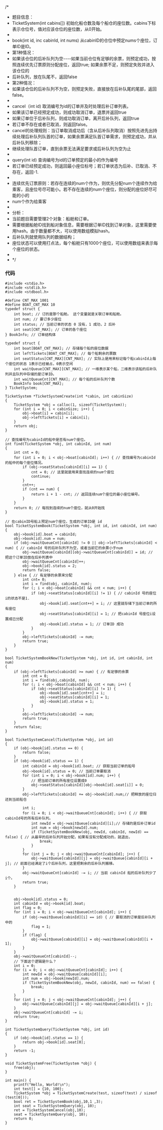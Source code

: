 
/*
 * 题目信息：
 * TicketSystem(int cabins[]) 初始化船仓数及每个船仓的座位数。cabins下标表示仓位号，值对应该仓位的座位数，从0开始。
 *
 * book(int id, inc cabinId, int nums) 从cabinID的仓位中预定nums个座位，订单ID是ID。
 * 第1种情况：
 * 如果该仓位的后补队列为空----如果当前仓位有足够的余票，则预定成功，按照连续优先订票原则分配座位，返回true; 如果余票不足，则预定失败并进入该仓位的
 * 后补队列，放在队尾不，返回false
 * 第2种情况：
 * 如果该仓位的后补队列不为空，则预定失败，直接放在后补队尾的尾部，返回false。
 *
 * cancel（int id) 取消编号为id的订单并及时处理后补订单列表。
 * 如果该订单已经预定成功，则成功取消订单，退票并返回true
 * 如果订单位于后补队列，则成功取消订单，离开后补队列，返回true
 * 若订单不存在或者已取消，则返回false。
 * cancel的处理规则：当订单取消成功后（含从后补队列取消）按照先进先出持续处理后补队列队首的订单，如果余票满足队首订单需求，则预定成功，并从后补队列移除；
 * 继续处理队首订单，直到余票无法满足要求或后补队列为空为止
 *
 * query(int id) 查询编号为id的订单预定的最小的作为编号
 * 若订单已经预定成功，则返回最小座位标号；若订单状态为后补、已取消、不存在，返回-1.
 *
 * 连续优先订票原则：若存在连续的num个作为，则优先分配num个连续作为给乘客，且座位号尽可能小。若不存在连续的num个座位，则分配的座位好尽可能的小的
 * num个作为给乘客
 *
 * 分析：
 * 当前题目需要管理2个对象：船舱和订单。
 * 需要根据船舱ID找到船对象信息，需要根据订单ID找到订单对象，这里需要使用hash。由于数量都不大，可以使用数组模拟hash。
 * 后补队列就使用队列的数据结构；
 * 座位状态可以使用打点法，每个船舱只有1000个座位，可以使用数组来表示每个座位的状态。
 *
 * */
### 代码
```
#include <stdio.h>
#include <stdlib.h>
#include <stdbool.h>

#define CNT_MAX 1001
#define BOAT_CNT_MAX 10
typedef struct {
    int boat; // 订的是那个船舱。 这个变量就是关联订单和船舱。
    int num; // 要订多少座位
    int status; // 当前订单的状态 0 没有，1 成功，2 后补
    int seat[CNT_MAX]; // 订单的各个座位
} BookInfo; // 订单结构体

typedef struct {
    int boat[BOAT_CNT_MAX]; // 存储每个船的座位数据
    int leftTickets[BOAT_CNT_MAX]; // 每个船剩余的票数
    int seatStatus[CNT_MAX][CNT_MAX]; // 实际上是用来标记每个船cabinId上每个座位的状态 1表示已经被占，0表示空闲
    int waitQueue[CNT_MAX][CNT_MAX]; // 一维表示某个船，二维表示该船的后补队列并且队列中存储的是订单ID。
    int waitQueueCnt[CNT_MAX]; // 每个船的后补队列个数
    BookInfo book[CNT_MAX];
} TicketSystem;

TicketSystem *TicketSystemCreate(int *cabin, int cabinSize)
{
    TicketSystem *obj = calloc(1, sizeof(TicketSystem));
    for (int i = 0; i < cabinSize; i++) {
        obj->boat[i] = cabin[i];
        obj->leftTickets[i] = cabin[i];
    }
    return obj;
}

// 查找编号为cabinId的船中是否有num个座位。
int find(TicketSystem *obj, int cabinId, int num)
{
    int cnt = 0;
    for (int i = 0; i < obj->boat[cabinId]; i++) { // 查找编号为cabinId的船中的每个座位情况。
        if (obj->seatStatus[cabinId][i] == 1) {
            cnt = 0; // 这里就是用来查找连续的num个座位
            continue;
        }
        cnt++;
        if (cnt == num) {
            return i + 1 - cnt; // 返回连续num个座位的最小座位编号。
        }
    }
    return 0; // 每找到连续的num个座位，就从0开始找
}

// 在cabinID号船上预定num个座位，生成的订单ID是 id
bool TicketSystemBook(TicketSystem *obj, int id, int cabinId, int num)
{
    obj->book[id].boat = cabinId;
    obj->book[id].num = num;
    if (obj->waitQueueCnt[cabinId] != 0 || obj->leftTickets[cabinId] < num) { // cabinId 号的后补队列不为空，或者当前它的余票小于num
        obj->waitQueue[cabinId][obj->waitQueueCnt[cabinId]] = id; // 把这个订单ID放在后补列表中
        obj->waitQueueCnt[cabinId]++;
        obj->book[id].status = 2;
        return false;
    } else { // 有足够的余票来分配
        int cnt= 0;
        int i = find(obj, cabinId, num);
        for (; i < obj->boat[cabinId] && cnt < num; i++) {
            if (obj->seatStatus[cabinId][i] != 1) { // cabinId 号的座位i的状态不是1.
                obj->book[id].seat[cnt++] = i; // 这里就存储下当前订单的所有座位
                obj->seatStatus[cabinId][i] = 1; // 把cabinId 号座位i设置成已分配
                obj->book[id].status = 1; // 订单ID 成功
            }
        }
        obj->leftTickets[cabinId] -= num;
        return true;
    }
}

bool TicketSystemBookNew(TicketSystem *obj, int id, int cabinId, int num)
{
    if (obj->leftTickets[cabinId] >= num) { // 有足够的余票
        int cnt = 0;
        int i = find(obj,cabinId, num);
        for (; i < obj->boat[cabinId] && cnt < num; i++) {
            if (obj->seatStatus[cabinId][i] != 1) {
                obj->book[id].seat[cnt++] = i;
                obj->seatStatus[cabinId][i] = 1;
                obj->book[id].status = 1;
            }
        }
        obj->leftTickets[cabinId] -= num;
        return true;
    }
    return false;
}

bool TicketSystemCancel(TicketSystem *obj, int id)
{
    if (obj->book[id].status == 0) {
        return false;
    }
    if (obj->book[id].status == 1) {
        int cabinId = obj->book[id].boat; // 获取当前订单的船号
        obj->book[id].status = 0; // 当前订单要取消
        for (int i = 0; i < obj->book[id].num; i++) {
            // 把当前订单的所有座位设置成0
            obj->seatStatus[cabinId][obj->book[id].seat[i]] = 0;
        }
        obj->leftTickets[cabinId] += obj->book[id].num;// 把释放的座位归还到当前船仓

        int i;
        for (i = 0; i < obj->waitQueueCnt[cabinId]; i++) { // 获取cabinId号的所有后补队列。
            int newId = obj->waitQueue[cabinId][i];// 存储的是后补订单id
            int num = obj->book[newId].num;
            if (TicketSystemBookNew(obj, newId, cabinId, newId) == false) { // 从最早的后补队列开始分配，如果有没有分配成功的，就退出，
                break;
            }
        }
        for (int j = 0; j < obj->waitQueueCnt[cabinId]; j++) {
            obj->waitQueue[cabinId][j] = obj->waitQueue[cabinId][i + j]; // 前面已经满足了i个后补队列，这里把剩余的后补队列搬移。
        }
        obj->waitQueueCnt[cabinId] -= i; // 当前 cabinId 船的后补队列少了i个。
        return true;
    }


    obj->book[id].status = 0;
    int cabinId = obj->book[id].boat;
    int flag = 0;
    for (int i = 0; i < obj->waitQueueCnt[cabinId]; i++) {
        if (obj->waitQueue[cabinId][i] == id) { // 要取消的订单是后补队列中的
            flag = 1;
        }
        if (flag) {
            obj->waitQueue[cabinId][i] = obj->waitQueue[cabinId][i + 1];
        }
    }
    obj->waitQueueCnt[cabinId]--;
    // 下面这个逻辑是什么？
    int i = 0;
    for (i = 0; i < obj->waitQueueCnt[cabinId]; i++) {
        int newId = obj->waitQueue[cabinId][i];
        int num = obj->book[newId].num;
        if (TicketSystemBookNew(obj, newId, cabinId, num) == false) {
            break;
        }
    }
    for (int j = 0; j < obj->waitQueueCnt[cabinId]; j++) {
        obj->waitQueue[cabinId][j] = obj->waitQueue[cabinId][i + j];
    }
    obj->waitQueueCnt[cabinId] -= i;
    return true;
}

int TicketSystemQuery(TicketSystem *obj, int id)
{
    if (obj->book[id].status == 1) {
        return obj->book[id].seat[0];
    }
    return -1;
}

void TicketSystemFree(TicketSystem *obj) {
    free(obj);
}

int main() {
    printf("Hello, World!\n");
    int test[] = {10, 100};
    TicketSystem *obj = TicketSystemCreate(test, sizeof(test) / sizeof (test[0]));
    bool ret = TicketSystemBook(obj,10,1 ,3);
    int seat = TicketSystemQuery(obj, 10);
    ret = TicketSystemCancel(obj,10);
    seat = TicketSystemQuery(obj, 10);
    return 0;
}
```
